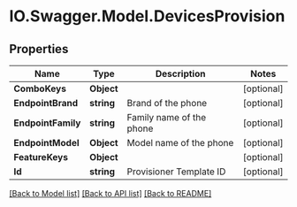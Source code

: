# IO.Swagger.Model.DevicesProvision
## Properties

Name | Type | Description | Notes
------------ | ------------- | ------------- | -------------
**ComboKeys** | **Object** |  | [optional] 
**EndpointBrand** | **string** | Brand of the phone | [optional] 
**EndpointFamily** | **string** | Family name of the phone | [optional] 
**EndpointModel** | **Object** | Model name of the phone | [optional] 
**FeatureKeys** | **Object** |  | [optional] 
**Id** | **string** | Provisioner Template ID | [optional] 

[[Back to Model list]](../README.md#documentation-for-models) [[Back to API list]](../README.md#documentation-for-api-endpoints) [[Back to README]](../README.md)

